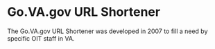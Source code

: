 # Go.VA.gov URL Shortener

The Go.VA.gov URL Shortener was developed in 2007 to fill a need by specific OIT staff in VA.
